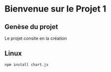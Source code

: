 # Bienvenue sur le Projet 1

## Genèse du projet
Le projet consite en la création

## Linux
```bash
npm install chart.js
```
